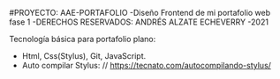 #PROYECTO: AAE-PORTAFOLIO
-Diseño Frontend de mi portafolio web fase 1
-DERECHOS RESERVADOS: ANDRÉS ALZATE ECHEVERRY
-2021

Tecnología básica para portafolio plano:
- Html, Css(Stylus), Git, JavaScript.
- Auto compilar Stylus: // https://tecnato.com/autocompilando-stylus/
